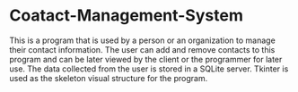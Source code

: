 # Coatact-Management-System
This is a program that is used by a person or an organization to manage their contact information. The user can add and remove contacts to this program and can be later viewed by the client or the programmer for later use. The data collected from the user is stored in a SQLite server. Tkinter is used as the skeleton visual structure for the program.
